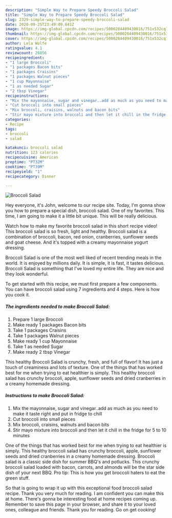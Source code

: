 ```yaml
---
description: "Simple Way to Prepare Speedy Broccoli Salad"
title: "Simple Way to Prepare Speedy Broccoli Salad"
slug: 2329-simple-way-to-prepare-speedy-broccoli-salad
date: 2020-09-25T23:49:09.641Z
image: https://img-global.cpcdn.com/recipes/5000284409430016/751x532cq70/broccoli-salad-recipe-main-photo.jpg
thumbnail: https://img-global.cpcdn.com/recipes/5000284409430016/751x532cq70/broccoli-salad-recipe-main-photo.jpg
cover: https://img-global.cpcdn.com/recipes/5000284409430016/751x532cq70/broccoli-salad-recipe-main-photo.jpg
author: Lela Wolfe
ratingvalue: 4.1
reviewcount: 26856
recipeingredient:
- "1 large Broccoli"
- "1 packages Bacon bits"
- "1 packages Craisins"
- "1 packages Walnut pieces"
- "1 cup Mayonnaise"
- "1 as needed Sugar"
- "2 tbsp Vinegar"
recipeinstructions:
- "Mix the mayonnaise, sugar and vinegar..add as much as you need to make it taste right and put in fridge to chill"
- "Cut broccoli into small pieces"
- "Mix broccoli, craisins, walnuts and bacon bits"
- "Stir mayo mixture into broccoli and then let it chill in the fridge for 5 to 10 minutes"
categories:
- Recipe
tags:
- broccoli
- salad

katakunci: broccoli salad 
nutrition: 123 calories
recipecuisine: American
preptime: "PT32M"
cooktime: "PT39M"
recipeyield: "1"
recipecategory: Dinner

---
```



![Broccoli Salad](https://img-global.cpcdn.com/recipes/5000284409430016/751x532cq70/broccoli-salad-recipe-main-photo.jpg)

Hey everyone, it's John, welcome to our recipe site. Today, I'm gonna show you how to prepare a special dish, broccoli salad. One of my favorites. This time, I am going to make it a little bit unique. This will be really delicious.

Watch how to make my favorite broccoli salad in this short recipe video! This broccoli salad is so fresh, light and healthy. Broccoli salad is a combination of broccoli, bacon, red onion, cranberries, sunflower seeds and goat cheese. And it&#39;s topped with a creamy mayonnaise yogurt dressing.

Broccoli Salad is one of the most well liked of recent trending meals in the world. It is enjoyed by millions daily. It is simple, it is fast, it tastes delicious. Broccoli Salad is something that I've loved my entire life. They are nice and they look wonderful.


To get started with this recipe, we must first prepare a few components. You can have broccoli salad using 7 ingredients and 4 steps. Here is how you cook it.

<!--inarticleads1-->

##### The ingredients needed to make Broccoli Salad:

1. Prepare 1 large Broccoli
1. Make ready 1 packages Bacon bits
1. Take 1 packages Craisins
1. Take 1 packages Walnut pieces
1. Make ready 1 cup Mayonnaise
1. Take 1 as needed Sugar
1. Make ready 2 tbsp Vinegar


This healthy Broccoli Salad is crunchy, fresh, and full of flavor! It has just a touch of creaminess and lots of texture. One of the things that has worked best for me when trying to eat healthier is simply. This healthy broccoli salad has crunchy broccoli, apple, sunflower seeds and dried cranberries in a creamy homemade dressing. 

<!--inarticleads2-->

##### Instructions to make Broccoli Salad:

1. Mix the mayonnaise, sugar and vinegar..add as much as you need to make it taste right and put in fridge to chill
1. Cut broccoli into small pieces
1. Mix broccoli, craisins, walnuts and bacon bits
1. Stir mayo mixture into broccoli and then let it chill in the fridge for 5 to 10 minutes


One of the things that has worked best for me when trying to eat healthier is simply. This healthy broccoli salad has crunchy broccoli, apple, sunflower seeds and dried cranberries in a creamy homemade dressing. Broccoli salad is a classic side dish for summer BBQ&#39;s and potlucks. This crunchy broccoli salad loaded with bacon, carrots, and almonds will be the star side dish of your next BBQ. Pro tip: This is how you get broccoli haters to eat the green stuff. 

So that is going to wrap it up with this exceptional food broccoli salad recipe. Thank you very much for reading. I am confident you can make this at home. There's gonna be interesting food at home recipes coming up. Remember to save this page in your browser, and share it to your loved ones, colleague and friends. Thank you for reading. Go on get cooking!

